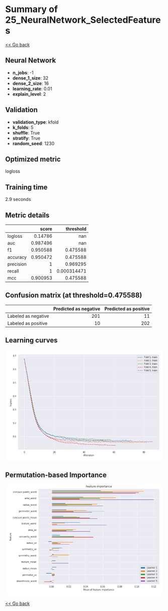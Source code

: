 # Summary of 25_NeuralNetwork_SelectedFeatures

[<< Go back](../README.md)


## Neural Network
- **n_jobs**: -1
- **dense_1_size**: 32
- **dense_2_size**: 16
- **learning_rate**: 0.01
- **explain_level**: 2

## Validation
 - **validation_type**: kfold
 - **k_folds**: 5
 - **shuffle**: True
 - **stratify**: True
 - **random_seed**: 1230

## Optimized metric
logloss

## Training time

2.9 seconds

## Metric details
|           |    score |     threshold |
|:----------|---------:|--------------:|
| logloss   | 0.14786  | nan           |
| auc       | 0.987496 | nan           |
| f1        | 0.950588 |   0.475588    |
| accuracy  | 0.950472 |   0.475588    |
| precision | 1        |   0.969295    |
| recall    | 1        |   0.000314471 |
| mcc       | 0.900953 |   0.475588    |


## Confusion matrix (at threshold=0.475588)
|                     |   Predicted as negative |   Predicted as positive |
|:--------------------|------------------------:|------------------------:|
| Labeled as negative |                     201 |                      11 |
| Labeled as positive |                      10 |                     202 |

## Learning curves
![Learning curves](learning_curves.png)

## Permutation-based Importance
![Permutation-based Importance](permutation_importance.png)

[<< Go back](../README.md)
